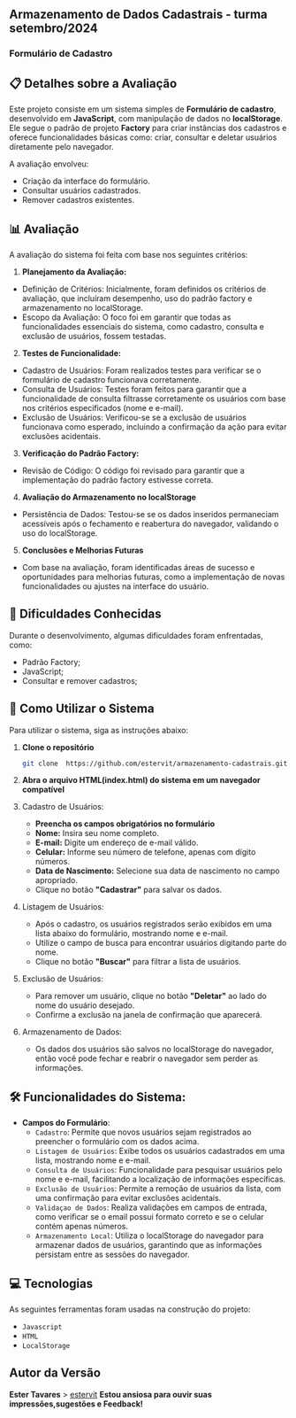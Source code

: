 ## Armazenamento de Dados Cadastrais - turma setembro/2024

### Formulário de Cadastro 

## 📋 Detalhes sobre a Avaliação

Este projeto consiste em um sistema simples de **Formulário de cadastro**, desenvolvido em **JavaScript**, com manipulação de dados no **localStorage**. 
Ele segue o padrão de projeto **Factory** para criar instâncias dos cadastros e oferece funcionalidades básicas como: criar, consultar e deletar usuários diretamente pelo navegador.

A avaliação envolveu:

- Criação da interface do formulário.
- Consultar usuários cadastrados.
- Remover cadastros existentes.

## 📊 Avaliação

A avaliação do sistema foi feita com base nos seguintes critérios:

1. **Planejamento da Avaliação:** 
- Definição de Critérios: Inicialmente, foram definidos os critérios de avaliação, que incluíram  desempenho, uso do padrão factory e armazenamento no localStorage.
- Escopo da Avaliação: O foco foi em garantir que todas as funcionalidades essenciais do sistema, como cadastro, consulta e exclusão de usuários, fossem testadas.
2. **Testes de Funcionalidade:** 
- Cadastro de Usuários: Foram realizados testes para verificar se o formulário de cadastro funcionava corretamente.
- Consulta de Usuários: Testes foram feitos para garantir que a funcionalidade de consulta filtrasse corretamente os usuários com base nos critérios especificados (nome e e-mail).
- Exclusão de Usuários: Verificou-se se a exclusão de usuários funcionava como esperado, incluindo a confirmação da ação para evitar exclusões acidentais.
3. **Verificação do Padrão Factory:** 
- Revisão de Código: O código foi revisado para garantir que a implementação do padrão factory estivesse correta.
4. **Avaliação do Armazenamento no localStorage** 
- Persistência de Dados: Testou-se se os dados inseridos permaneciam acessíveis após o fechamento e reabertura do navegador, validando o uso do localStorage.
5. **Conclusões e Melhorias Futuras**
- Com base na avaliação, foram identificadas áreas de sucesso e oportunidades para melhorias futuras, como a implementação de novas funcionalidades ou ajustes na interface do usuário.

## 📍 Dificuldades Conhecidas

Durante o desenvolvimento, algumas dificuldades foram enfrentadas, como:

- Padrão Factory;
- JavaScript;
- Consultar e remover cadastros;

## 🚀 Como Utilizar o Sistema

Para utilizar o sistema, siga as instruções abaixo:

1. **Clone o repositório**
    ```bash
    git clone  https://github.com/estervit/armazenamento-cadastrais.git
    ```
2. **Abra o arquivo HTML(index.html) do sistema em um navegador compatível**

3. Cadastro de Usuários:
    - **Preencha os campos obrigatórios no formulário**
    - **Nome:** Insira seu nome completo.
    - **E-mail:** Digite um endereço de e-mail válido.
    - **Celular:** Informe seu número de telefone, apenas com dígito números.
    - **Data de Nascimento:** Selecione sua data de nascimento no campo apropriado.
    - Clique no botão **"Cadastrar"** para salvar os dados.

4. Listagem de Usuários: 
    - Após o cadastro, os usuários registrados serão exibidos em uma lista abaixo do formulário, mostrando nome e e-mail.
    - Utilize o campo de busca para encontrar usuários digitando parte do nome.
    - Clique no botão **"Buscar"** para filtrar a lista de usuários.

5. Exclusão de Usuários:
    - Para remover um usuário, clique no botão **"Deletar"** ao lado do nome do usuário desejado.
    - Confirme a exclusão na janela de confirmação que aparecerá.

6. Armazenamento de Dados: 
    - Os dados dos usuários são salvos no localStorage do navegador, então você pode fechar e reabrir o navegador sem perder as informações.

## 🛠️ Funcionalidades do Sistema:

- **Campos do Formulário**: 
  - `Cadastro`: Permite que novos usuários sejam registrados ao preencher o formulário com os dados acima.
  - `Listagem de Usuários`: Exibe todos os usuários cadastrados em uma lista, mostrando nome e e-mail.
  - `Consulta de Usuários`: Funcionalidade para pesquisar usuários pelo nome e e-mail, facilitando a localização de informações específicas.
  - `Exclusão de Usuários`: Permite a remoção de usuários da lista, com uma confirmação para evitar exclusões acidentais.
  - `Validaçao de Dados`: Realiza validações em campos de entrada, como verificar se o email possui formato correto e se o celular contém apenas números.
  - `Armazenamento Local`: Utiliza o localStorage do navegador para armazenar dados de usuários, garantindo que as informações persistam entre as sessões do navegador.

## 💻 Tecnologias

As seguintes ferramentas foram usadas na construção do projeto:

- ``Javascript``
- ``HTML``
- ``LocalStorage``

## Autor da Versão

**Ester Tavares** > [estervit](https://github.com/estervit)
**Estou ansiosa para ouvir suas impressões,sugestões e Feedback!** 